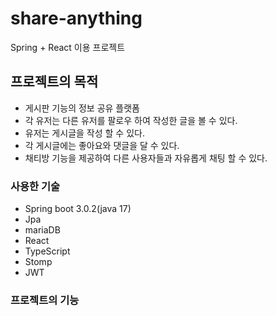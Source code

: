 # share-anything

Spring + React 이용 프로젝트

## 프로젝트의 목적
- 게시판 기능의 정보 공유 플랫폼
- 각 유저는 다른 유저를 팔로우 하여 작성한 글을 볼 수 있다.
- 유저는 게시글을 작성 할 수 있다.
- 각 게시글에는 좋아요와 댓글을 달 수 있다.
- 채티방 기능을 제공하여 다른 사용자들과 자유롭게 채팅 할 수 있다.

### 사용한 기술
- Spring boot 3.0.2(java 17)
- Jpa
- mariaDB
- React
- TypeScript
- Stomp
- JWT


### 프로젝트의 기능


